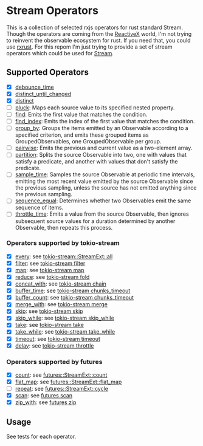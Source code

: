 # Stream Operators

This is a collection of selected rxjs operators for rust standard Stream. Though the operators are coming from the [ReactiveX](http://reactivex.io/) world, I'm not trying to reinvent the observable ecosystem for rust. If you need that, you could use [rxrust](https://docs.rs/rxrust/latest/rxrust/). For this repom I'm just trying to provide a set of stream operators which could be used for [Stream](https://docs.rs/futures/latest/futures/stream/trait.Stream.html).

## Supported Operators

- [x] [debounce_time](https://rxjs.dev/api/operators/debounceTime)
- [x] [distinct_until_changed](https://rxjs.dev/api/operators/distinctUntilChanged)
- [x] [distinct](https://rxjs.dev/api/operators/distinct)
- [ ] [pluck](https://rxjs.dev/api/operators/pluck): Maps each source value to its specified nested property.
- [ ] [find](https://rxjs.dev/api/operators/find): Emits the first value that matches the condition.
- [ ] [find_index](https://rxjs.dev/api/operators/findIndex): Emits the index of the first value that matches the condition.
- [ ] [group_by](https://rxjs.dev/api/operators/groupBy): Groups the items emitted by an Observable according to a specified criterion, and emits these grouped items as GroupedObservables, one GroupedObservable per group.
- [ ] [pairwise](https://rxjs.dev/api/operators/pairwise): Emits the previous and current value as a two-element array.
- [ ] [partition](https://rxjs.dev/api/operators/partition): Splits the source Observable into two, one with values that satisfy a predicate, and another with values that don't satisfy the predicate.
- [ ] [sample_time](https://rxjs.dev/api/operators/sampleTime): Samples the source Observable at periodic time intervals, emitting the most recent value emitted by the source Observable since the previous sampling, unless the source has not emitted anything since the previous sampling.
- [ ] [sequence_equal](https://rxjs.dev/api/operators/sequenceEqual): Determines whether two Observables emit the same sequence of items.
- [ ] [throttle_time](https://rxjs.dev/api/operators/throttleTime): Emits a value from the source Observable, then ignores subsequent source values for a duration determined by another Observable, then repeats this process.

### Operators supported by tokio-stream

- [x] [every](https://rxjs.dev/api/operators/every): see [tokio-stream::StreamExt::all](https://docs.rs/tokio-stream/latest/tokio_stream/trait.StreamExt.html#method.all)
- [x] [filter](https://rxjs.dev/api/operators/filter): see [tokio-stream filter](https://docs.rs/tokio-stream/0.1.7/tokio_stream/trait.StreamExt.html#method.filter)
- [x] [map](https://rxjs.dev/api/operators/map): see [tokio-stream map](https://docs.rs/tokio-stream/0.1.7/tokio_stream/trait.StreamExt.html#method.map)
- [x] [reduce](https://rxjs.dev/api/operators/reduce): see [tokio-stream fold](https://docs.rs/tokio-stream/0.1.7/tokio_stream/trait.StreamExt.html#method.fold)
- [x] [concat_with](https://rxjs.dev/api/operators/concatWith): see [tokio-stream chain](https://docs.rs/tokio-stream/0.1.7/tokio_stream/trait.StreamExt.html#method.chain)
- [x] [buffer_time](https://rxjs.dev/api/operators/bufferTime): see [tokio-stream chunks_timeout](https://docs.rs/tokio-stream/latest/tokio_stream/trait.StreamExt.html#method.chunks_timeout)
- [x] [buffer_count](https://rxjs.dev/api/operators/bufferCount): see [tokio-stream chunks_timeout](https://docs.rs/tokio-stream/latest/tokio_stream/trait.StreamExt.html#method.chunks_timeout)
- [x] [merge_with](https://rxjs.dev/api/operators/mergeWith): see [tokio-stream merge](https://docs.rs/tokio-stream/latest/tokio_stream/trait.StreamExt.html#method.merge)
- [x] [skip](https://rxjs.dev/api/operators/skip): see [tokio-stream skip](https://docs.rs/tokio-stream/latest/tokio_stream/trait.StreamExt.html#method.skip)
- [x] [skip_while](https://rxjs.dev/api/operators/skipWhile): see [tokio-stream skip_while](https://docs.rs/tokio-stream/latest/tokio_stream/trait.StreamExt.html#method.skip_while)
- [x] [take](https://rxjs.dev/api/operators/take): see [tokio-stream take](https://docs.rs/tokio-stream/latest/tokio_stream/trait.StreamExt.html#method.take)
- [x] [take_while](https://rxjs.dev/api/operators/takeWhile): see [tokio-stream take_while](https://docs.rs/tokio-stream/latest/tokio_stream/trait.StreamExt.html#method.take_while)
- [x] [timeout](https://rxjs.dev/api/operators/timeout): see [tokio-stream timeout](https://docs.rs/tokio-stream/latest/tokio_stream/trait.StreamExt.html#method.timeout)
- [x] [delay](https://rxjs.dev/api/operators/delay): see [tokio-stream throttle](https://docs.rs/tokio-stream/latest/tokio_stream/trait.StreamExt.html#method.throttle)

### Operators supported by futures

- [x] [count](https://rxjs.dev/api/operators/count): see [futures::StreamExt::count](https://docs.rs/futures/latest/futures/stream/trait.StreamExt.html#method.count)
- [x] [flat_map](https://rxjs.dev/api/operators/flatMap): see [futures::StreamExt::flat_map](https://docs.rs/futures/latest/futures/stream/trait.StreamExt.html#method.flat_map)
- [ ] [repeat](https://rxjs.dev/api/operators/repeat): see [futures::StreamExt::cycle](https://docs.rs/futures/latest/futures/stream/trait.StreamExt.html#method.cycle)
- [x] [scan](https://rxjs.dev/api/operators/scan): see [futures scan](https://docs.rs/futures/0.3.17/futures/stream/trait.StreamExt.html#method.scan)
- [x] [zip_with](https://rxjs.dev/api/operators/zipWith): see [futures zip](https://docs.rs/futures/0.3.17/futures/stream/trait.StreamExt.html#method.zip)

## Usage

See tests for each operator.
